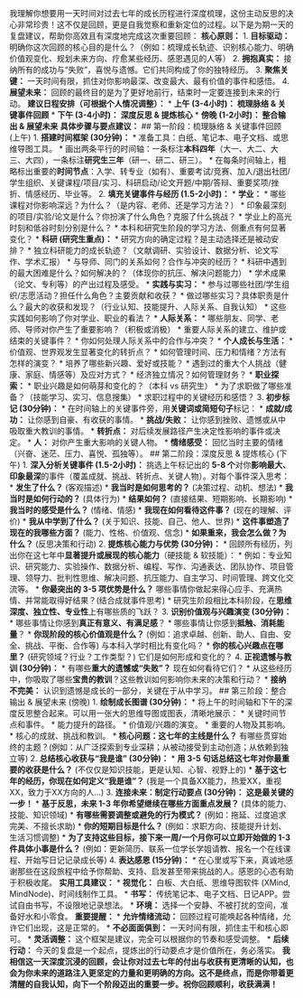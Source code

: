 我理解你想要用一天时间对过去七年的成长历程进行深度梳理，这份主动反思的决心非常珍贵！这不仅是回顾，更是自我觉察和重新定位的过程。以下是为期一天的复盘建议，帮助你高效且有深度地完成这次重要回顾： **核心原则：** 1. **目标驱动：** 明确你这次回顾的核心目的是什么？（例如：梳理成长轨迹、识别核心能力、明确价值观变化、规划未来方向、疗愈某些经历、感恩遇见的人等） 2. **拥抱真实：** 接纳所有的成功与“失败”，喜悦与遗憾。它们共同构成了你的独特经历。 3. **聚焦关键：** 一天时间有限，抓住对你影响最深、改变最大、最有价值的事件和感悟。 4. **展望未来：** 回顾的最终目的是为了更好地前行，结束时一定要连接到未来的行动。 **建议日程安排（可根据个人情况调整）：** * **上午 (3-4小时)： 梳理脉络 & 关键事件回顾** * **下午 (3-4小时)： 深度反思 & 提炼核心** * **傍晚 (1-2小时)： 整合输出 & 展望未来** **具体步骤与要点建议：** ## 第一阶段：梳理脉络 & 关键事件回顾 (上午) 1. **搭建时间框架 (30分钟)：** * 准备工具：白纸、笔记本、电子文档、或思维导图工具。 * 画出两条平行的时间轴：一条标注**本科四年**（大一、大二、大三、大四），一条标注**研究生三年**（研一、研二、研三）。 * 在每条时间轴上，粗略标出重要的**时间节点**：入学、转专业（如有）、重要考试/竞赛、加入/退出社团/学生组织、关键课程/项目/实习、科研启动/论文开题/中期/答辩、重要奖项/挫折、情感经历、毕业等。 2. **填充关键事件与经历 (1.5-2小时)：** * **学业：** * 哪些课程对你影响深远？为什么？（是内容、老师、还是学习方法？） * 印象最深刻的项目/实验/论文是什么？你扮演了什么角色？克服了什么挑战？ * 学业上的高光时刻和低谷时刻分别是什么？ * 本科和研究生阶段的学习方法、侧重点有何显著变化？ * **科研 (研究生重点)：** * 研究方向的确定过程？是主动选择还是被动安排？ * 独立科研能力的成长轨迹？（文献调研、实验设计、数据分析、论文写作、学术汇报） * 与导师、同门的关系如何？合作与冲突的经历？ * 科研中遇到的最大困难是什么？如何解决的？（体现你的抗压、解决问题能力） * 学术成果（论文、专利等）的产出过程及感受。 * **实践与实习：** * 参与过哪些社团/学生组织/志愿活动？担任什么角色？主要贡献和收获？ * 做过哪些实习？具体职责是什么？最大的收获和发现？（行业认知、技能提升、人际关系、自我认知） * 这些实践如何影响了你对学业、职业的看法？ * **人际关系：** * 哪些朋友、同学、老师、导师对你产生了重要影响？（积极或消极） * 重要人际关系的建立、维护或结束的关键事件？ * 你如何处理人际关系中的合作与冲突？ * **个人成长与生活：** * 价值观、世界观发生显著变化的转折点？ * 如何管理时间、压力和情绪？方法有怎样的演变？ * 培养了哪些新兴趣、爱好或技能？ * 遇到过的重大个人挑战（健康、家庭、情感等）及应对方式？ * 经济独立情况？如何管理财务？ * **职业探索：** * 职业兴趣是如何萌芽和变化的？（本科 vs 研究生） * 为了求职做了哪些准备？（技能学习、实习、信息搜集） * 求职过程中的关键经历和感悟？ 3. **初步标记 (30分钟)：** * 在时间轴上的关键事件旁，用**关键词或简短句子**标记： * **成就/成功：** 让你感到自豪、有收获的事情。 * **挑战/失败：** 让你感到挫败、遗憾或从中吸取重大教训的事情。 * **转折点：** 对后续发展路径产生决定性影响的事件或决定。 * **人：** 对你产生重大影响的关键人物。 * **情绪感受：** 回忆当时主要的情绪（兴奋、迷茫、压力、喜悦、孤独等）。 ## 第二阶段：深度反思 & 提炼核心 (下午) 1. **深入分析关键事件 (1.5-2小时)：** 挑选上午标记出的 **5-8 个**对你**影响最大、印象最深**的事件（覆盖成就、挑战、转折点、关键人物）。对每个事件深入思考： * **发生了什么？** (客观描述) * **我当时是如何思考的？** (决策过程、动机、想法) * **我当时是如何行动的？** (具体行为) * **结果如何？** (直接结果、短期影响、长期影响) * **我当时的感受是什么？** (情绪、情感) * **我现在如何看待这件事？** (现在的理解、评价) * **我从中学到了什么？** (关于知识、技能、自己、他人、世界) * **这件事塑造了现在的我哪些方面？** (能力、性格、价值观、信念) * **如果重来，我会怎么做？为什么？** (反思决策和行动) 2. **提炼核心能力与优势 (30分钟)：** * 回顾所有经历，列出你在这七年中**显著提升或展现的核心能力**（硬技能 & 软技能）： * 例如：专业知识、研究能力、实验操作、数据分析、编程、写作、沟通表达、团队协作、项目管理、领导力、批判性思维、解决问题、抗压能力、自主学习、时间管理、跨文化交流等。 * **你最突出的 3-5 项优势是什么？** 哪些事情你做起来得心应手、充满热情、并常能取得好结果？(结合成就事件思考) * 研究生阶段相比本科阶段，在**思维深度、独立性、专业性**上有哪些质的飞跃？ 3. **识别价值观与兴趣演变 (30分钟)：** * 哪些事情让你感到**真正有意义、有满足感**？ * 哪些事情让你感到**抵触、消耗能量**？ * **你现阶段的核心价值观是什么？** (例如：追求卓越、创新、助人、自由、安全、挑战、平衡、合作等) 与本科入学时相比有变化吗？ * **你的核心兴趣点在哪里？** (研究领域？行业？工作类型？) 它们是如何形成和变化的？ 4. **正视遗憾与教训 (30分钟)：** * 有哪些**重大的遗憾或“失败”？** 现在如何看待它们？ * 从这些经历中，你吸取了哪些**宝贵的教训**？这些教训如何影响你未来的决策和行动？ * **接纳不完美：** 认识到遗憾是成长的一部分，关键在于从中学习。 ## 第三阶段：整合输出 & 展望未来 (傍晚) 1. **绘制成长图谱 (30分钟)：** * 将上午的时间轴和下午的深度反思整合起来。可以用一张大的思维导图或图表，清晰地展示： * 关键时间节点和事件。 * 能力提升的路径。 * 价值观/兴趣的演变。 * 重要的人物及其影响。 * 核心的成就、挑战和教训。 * **核心问题：这七年的主线是什么？** 有哪些贯穿始终的主题？(例如：从广泛探索到专业深耕；从被动接受到主动创造；从依赖到独立等) 2. **总结核心收获与“我是谁” (30分钟)：** * **用 3-5 句话总结这七年对你最重要的收获是什么？** (不仅仅是知识技能，更是认知、心智、视野上的) * **基于这七年的经历，你现在如何定义“我是谁”？** (我是一个具备XX能力，热爱XX，重视XX，致力于XX方向的人...) 3. **连接未来：制定行动要点 (30分钟)：** **这是最关键的一步！** * **基于反思，未来 1-3 年你希望继续在哪些方面重点发展？** (具体的能力、技能、知识领域) * **有哪些需要调整或避免的行为模式？** (例如：拖延、过度追求完美、不擅长求助) * **你的短期目标是什么？** (例如：求职方向、技能提升计划、生活习惯调整) * **为了支持这些目标，接下来一周/一个月你可以立即开始做的 1-3 件具体小事是什么？** (例如：更新简历、联系一位学长学姐请教、报名一个在线课程、开始写日记记录成长等) 4. **表达感恩 (15分钟)：** * 在心里或写下来，真诚地感谢那些在这段旅程中给予你帮助、支持、启发甚至带来挑战的人。感恩的心态有助于积极收尾。 **实用工具建议：** * **视觉化：** 白板、大白纸、思维导图软件 (XMind, MindNode)、时间线制作工具。 * **书写：** 传统笔记本、电子文档、日记APP。尝试自由书写，不设限地记录想法。 * **环境：** 选择一个安静、不被打扰的空间，准备好水和小零食。 **重要提醒：** * **允许情绪流动：** 回顾过程可能唤起各种情绪，允许它们出现，这是正常的。 * **不必面面俱到：** 一天时间有限，抓住主干和核心即可。 * **灵活调整：** 这个框架是建议，完全可以根据你的节奏和感受调整。 * **后续行动：** 今天的复盘是一个起点，提炼出的行动要点才是价值所在，务必落实。 **我相信这一天深度沉浸的回顾，会让你对过去七年的付出与收获有更清晰的认知，也会为你未来的道路注入更坚定的力量和更明确的方向。这不是终点，而是你带着更清醒的自我认知，向下一个阶段迈出的重要一步。祝你回顾顺利，收获满满！**